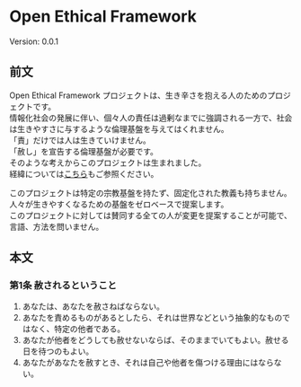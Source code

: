 # Open Ethical Framework 

Version: 0.0.1

## 前文

Open Ethical Framework プロジェクトは、生き辛さを抱える人のためのプロジェクトです。  
情報化社会の発展に伴い、個々人の責任は過剰なまでに強調される一方で、社会は生きやすさに与するような倫理基盤を与えてはくれません。  
「責」だけでは人は生きていけません。  
「赦し」を宣告する倫理基盤が必要です。  
そのような考えからこのプロジェクトは生まれました。  
経緯については[こちら](https://midnight-note.com/entry/2025/04/09/111740)もご参照ください。  

このプロジェクトは特定の宗教基盤を持たず、固定化された教義も持ちません。  
人々が生きやすくなるための基盤をゼロベースで提案します。  
このプロジェクトに対しては賛同する全ての人が変更を提案することが可能で、言語、方法を問いません。  

## 本文

### 第1条 赦されるということ

1. あなたは、あなたを赦さねばならない。
2. あなたを責めるものがあるとしたら、それは世界などという抽象的なものではなく、特定の他者である。
3. あなたが他者をどうしても赦せないならば、そのままでいてもよい。赦せる日を待つのもよい。
4. あなたがあなたを赦すとき、それは自己や他者を傷つける理由にはならない。
